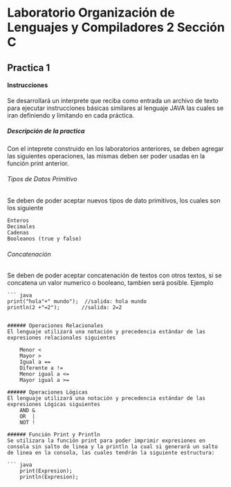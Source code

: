 # Laboratorio Organización de Lenguajes y Compiladores 2 Sección C
## Practica 1

#### Instrucciones 
Se desarrollará un interprete que reciba como entrada un archivo de texto para ejecutar instrucciones básicas similares al lenguaje JAVA las cuales se iran definiendo y limitando en cada práctica.

##### Descripción de la practica
Con el inteprete construido en los laboratorios anteriores, se deben agregar las siguientes operaciones, las mismas deben ser poder usadas en la función print anterior.

###### Tipos de Datos Primitivo

Se deben de poder aceptar nuevos tipos de dato primitivos, los cuales son los siguiente

    Enteros
    Decimales
    Cadenas
    Booleanos (true y false)

###### Concatenación
Se deben de poder aceptar concatenación de textos con otros textos, si se concatena un valor numerico o booleano, tambien será posible.
Ejemplo

    ``` java 
    print("hola"+" mundo");  //salida: hola mundo
    println(2 +"=2");       //salida: 2=2
     
```

###### Operaciones Relacionales
El lenguaje utilizará una notación y precedencia estándar de las expresiones relacionales siguientes

    Menor <
    Mayor >
    Igual a ==
    Diferente a !=
    Menor igual a <=
    Mayor igual a >=

###### Operaciones Lógicas
El lenguaje utilizará una notación y precedencia estándar de las expresiones Lógicas siguientes
    AND &
    OR  |
    NOT !

###### Función Print y Println
Se utilizara la función print para poder imprimir expresiones en consola sin salto de linea y la println la cual si generará un salto de linea en la consola, las cuales tendrán la siguiente estructura:

``` java 
    print(Expresion);
    println(Expresion);
```
